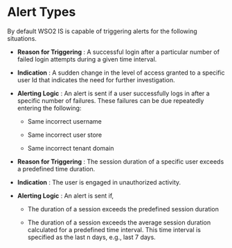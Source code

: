 # Alert Types

By default WSO2 IS is capable of triggering alerts for the following
situations.

-   **Reason for Triggering** : A successful login after a particular
    number of failed login attempts during a given time interval.
-   **Indication** : A sudden change in the level of access granted to a
    specific user Id that indicates the need for further investigation.
-   **Alerting Logic** : An alert is sent if a user successfully logs in
    after a specific number of failures. These failures can be due
    repeatedly entering the following:
    -   Same incorrect username

    -   Same incorrect user store

    -   Same incorrect tenant domain

-   **Reason for Triggering** : The session duration of a specific user
    exceeds a predefined time duration.
-   **Indication** : The user is engaged in unauthorized activity.
-   **Alerting Logic** : An alert is sent if,
    -   The duration of a session exceeds the predefined session
        duration

    -   The duration of a session exceeds the average session duration
        calculated for a predefined time interval. This time interval is
        specified as the last n days, e.g., last 7 days.
